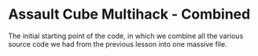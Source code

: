 # Assault Cube Multihack - Combined

The initial starting point of the code, in which we combine all the various source code we had from the previous lesson into one massive file.
